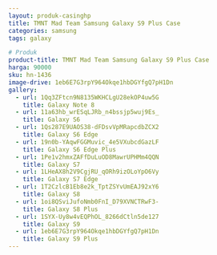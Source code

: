 ```yaml
---
layout: produk-casinghp
title: TMNT Mad Team Samsung Galaxy S9 Plus Case
categories: samsung
tags: galaxy

# Produk
product-title: TMNT Mad Team Samsung Galaxy S9 Plus Case
harga: 90000
sku: hn-1436
image-drive: 1eb6E7G3rpY964Okqe1hbDGYfgQ7pH1Dn
gallery:
  - url: 1Qq3ZFtcn9N8135WKHCLgU28ekOP4uw5G
    title: Galaxy Note 8
  - url: 11a63hb_wrESqLJRb_n4bssjp5wuj9Es_
    title: Galaxy S6
  - url: 1Qs287E9UAOS38-dFDsvVpMRapcdbZCX2
    title: Galaxy S6 Edge
  - url: 19n0b-YAqwFGGMuvic_4e5VXubcdGazLF
    title: Galaxy S6 Edge Plus
  - url: 1Pe1v2hmxZAFfDuLuOD8MawrUPHMm4QQN
    title: Galaxy S7
  - url: 1LHeAX8h2V9CgjRU_qORh9izOLoYpO6Vy
    title: Galaxy S7 Edge
  - url: 1T2CzlcB1Eb8e2k_TptZSYvUmEAJ92xY6
    title: Galaxy S8
  - url: 1oi8QSviJufoNmb0FnI_D79XVNCTRwF3-
    title: Galaxy S8 Plus
  - url: 1SYX-Uy8w4vEQPhOL_8266dCtln5de127
    title: Galaxy S9
  - url: 1eb6E7G3rpY964Okqe1hbDGYfgQ7pH1Dn
    title: Galaxy S9 Plus
---
```

